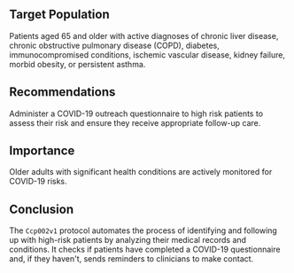 ## Target Population
Patients aged 65 and older with active diagnoses of chronic liver disease, chronic obstructive pulmonary disease (COPD), diabetes, immunocompromised conditions, ischemic vascular disease, kidney failure, morbid obesity, or persistent asthma.

## Recommendations
Administer a COVID-19 outreach questionnaire to high risk patients to assess their risk and ensure they receive appropriate follow-up care.

## Importance
Older adults with significant health conditions are actively monitored for COVID-19 risks. 

## Conclusion
The `Ccp002v1` protocol automates the process of identifying and following up with high-risk patients by analyzing their medical records and conditions. It checks if patients have completed a COVID-19 questionnaire and, if they haven't, sends reminders to clinicians to make contact. 
